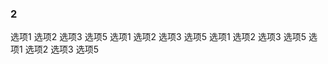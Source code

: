 ### 2

<vma-grid-radio-group size="mini" type="danger" v-model="selectedValues" v-on:change="changeMethod">
  <vma-grid-radio size="large" label="1">选项1</vma-grid-radio>
  <vma-grid-radio label="2">选项2</vma-grid-radio>
  <vma-grid-radio size="normal" label="3" disabled>选项3</vma-grid-radio>
  <vma-grid-radio label="4" size="small" content="选项4*"></vma-grid-radio>
  <vma-grid-radio size="mini" label="5">选项5</vma-grid-radio>
</vma-grid-radio-group>
<vma-grid-radio-group size="normal" type="warning" v-model="selectedValues">
  <vma-grid-radio size="large" label="1">选项1</vma-grid-radio>
  <vma-grid-radio label="2">选项2</vma-grid-radio>
  <vma-grid-radio size="normal" label="3" disabled>选项3</vma-grid-radio>
  <vma-grid-radio label="4" size="small" content="选项4*"></vma-grid-radio>
  <vma-grid-radio size="mini" label="5">选项5</vma-grid-radio>
</vma-grid-radio-group>
<vma-grid-radio-group size="small" v-model="selectedValues">
  <vma-grid-radio size="large" label="1">选项1</vma-grid-radio>
  <vma-grid-radio label="2">选项2</vma-grid-radio>
  <vma-grid-radio size="normal" label="3" disabled>选项3</vma-grid-radio>
  <vma-grid-radio label="4" size="small" content="选项4*"></vma-grid-radio>
  <vma-grid-radio size="mini" label="5">选项5</vma-grid-radio>
</vma-grid-radio-group>

<vma-grid-radio-group type="primary" v-model="selectedValues">
  <vma-grid-radio size="xxx-large" label="1">选项1</vma-grid-radio>
  <vma-grid-radio label="2">选项2</vma-grid-radio>
  <vma-grid-radio size="normal" label="3" disabled>选项3</vma-grid-radio>
  <vma-grid-radio label="4" size="small" content="选项4*"></vma-grid-radio>
  <vma-grid-radio size="mini" label="5">选项5</vma-grid-radio>
</vma-grid-radio-group>

<script lang="ts">
  import {defineComponent, reactive, ref} from 'vue';
  export default defineComponent({
    name: 'Button',
    setup() {
      const isLoading = ref(false);
      const inputValue = ref<String>('测试文本');
      const selectedValues = ref<String>('2');
      const checkedValues = reactive(['2', '3']);

      const gridData = reactive([{
        name: 'sheet 1',
        r: 10,
        c: 20,
        status: 0,
        index: 0,
        order: 0,
        hide: 0,
        config: {
            freeze: {
                l: 2,
                t: 3,
                r: 9,
                b: 12
            },
            merge: [{
                r: 2,
                c: 3,
                rs: 3,
                cs: 4
            }],
            rh: [{
                r: 2,
                h: 24
            }, {
                r:4,
                h: 48
            }],
            cw: [{
                c: 3,
                w: 120
            }, {
                c: 7,
                w: 148
            }],
            rv: [{
                r: 7,
                v: 0
            }, {
                r: 8,
                v: 0
            }],
            cv: [{
                c: 7,
                v: 0
            }],
            border: [{
                type: 'cell',
                r: 7,
                c: 7,
                v: {
                    l: {
                        s: 1,
                        cl: 'red'
                    },
                    r: {
                        s: 1,
                        cl: 'rgba(99,99,99,0.7)'
                    },
                    t: {
                        s: 1,
                        cl: 'rgb(200,200,200)'
                    },
                    b: {
                        s: 1,
                        cl: '#56789A'
                    },
                }
            }, {
                type: 'range',
                r: [8, 9],
                c: [4, 6],
                bt: 'border-all',
                s: 1,
                cl: 'cyan'
            }]
        },
        data: [
            {
                r: 1,
                c: 2,
                v: '123'
            },
            {
                r: 10,
                c: 20,
                v: 123
            },
            {
                r: 7,
                c: 4,
                v: '值1值1值1值1值1值1值1值1值1值1值1值1值1值1值1值1值1值1值1值1值1值1值1值1值1值1值1值1值1值1值1值1'
            }
        ]
    }, {
        name: 'sheet 2',
        r: 15,
        c: 25,
        status: 0,
        index: 1,
        order: 1,
        hide: 0,
        data: []
    }]);

      const clickEvent = () => {
        isLoading.value = !isLoading.value
      };

      const changeMethod = (msg, event) => {
        console.log('changeMethod');
        console.log(event);
        console.log(msg);
      };

      return {
        isLoading,
        selectedValues,
        checkedValues,
        clickEvent,
        changeMethod,
        gridData,
        inputValue,
      }
    },
  })
</script>
